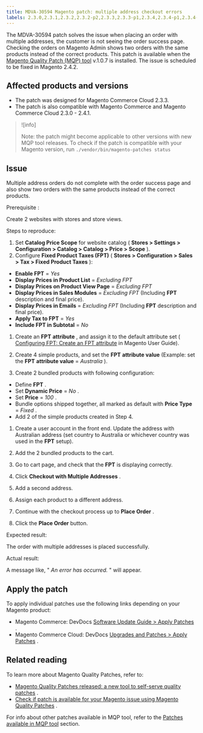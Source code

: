 ```yaml
---
title: MDVA-30594 Magento patch: multiple address checkout errors
labels: 2.3.0,2.3.1,2.3.2,2.3.2-p2,2.3.3,2.3.3-p1,2.3.4,2.3.4-p1,2.3.4-p2,2.3.5,2.3.5-p1,2.3.5-p2,2.3.6,2.4.0,2.4.0-p1,2.4.1,2.4.2,MQP 1.0.7,MQP patches,Magento Commerce,Magento Commerce Cloud,checkout,multiple addresses,order success,support tools
---
```


The MDVA-30594 patch solves the issue when placing an order with multiple addresses, the customer is not seeing the order success page. Checking the orders on Magento Admin shows two orders with the same products instead of the correct products. This patch is available when the [Magento Quality Patch (MQP) tool](https://devdocs.magento.com/guides/v2.4/comp-mgr/patching.html#mqp) v.1.0.7 is installed. The issue is scheduled to be fixed in Magento 2.4.2.

## Affected products and versions

* The patch was designed for Magento Commerce Cloud 2.3.3.
* The patch is also compatible with Magento Commerce and Magento Commerce Cloud 2.3.0 - 2.4.1.

>![info]
>
>Note: the patch might become applicable to other versions with new MQP tool releases. To check if the patch is compatible with your Magento version, run `./vendor/bin/magento-patches
    status` 

## Issue

Multiple address orders do not complete with the order success page and also show two orders with the same products instead of the correct products.

 <span class="wysiwyg-underline">Prerequisite</span> :

Create 2 websites with stores and store views.

 <span class="wysiwyg-underline">Steps to reproduce:</span> 

1. Set **Catalog Price Scope** for website catalog ( **Stores > Settings > Configuration > Catalog > Catalog > Price > Scope** ).
1. Configure **Fixed Product Taxes (FPT)** ( **Stores > Configuration > Sales > Tax > Fixed Product Taxes** ):

* **Enable FPT** = *Yes* 
* **Display Prices in Product List** = *Excluding FPT* 
* **Display Prices on Product View Page** = *Excluding FPT* 
* **Display Prices in Sales Modules** = *Excluding FPT* (Including **FPT** description and final price).
* **Display Prices in Emails** = *Excluding FPT* (Including **FPT** description and final price).
* **Apply Tax to FPT** = *Yes* 
* **Include FPT in Subtotal** = *No* 

1. Create an **FPT**   **attribute** , and assign it to the default attribute set ( [Configuring FPT: Create an FPT attribute](https://docs.magento.com/user-guide/tax/fixed-product-tax-configuration.html#step-2-create-an-fpt-attribute) in Magento User Guide).

1. Create 4 simple products, and set the **FPT**   **attribute value** (Example: set the **FPT**   **attribute value** = *Australia* ).

1. Create 2 bundled products with following configuration:

* Define **FPT** .
* Set **Dynamic Price** = *No* .
* Set **Price** = *100* .
* Bundle options shipped together, all marked as default with **Price Type** = *Fixed* .
* Add 2 of the simple products created in Step 4.

1. Create a user account in the front end. Update the address with Australian address (set country to Australia or whichever country was used in the **FPT** setup).

1. Add the 2 bundled products to the cart.

1. Go to cart page, and check that the **FPT** is displaying correctly.

1. Click **Checkout with Multiple Addresses** .

1. Add a second address.

1. Assign each product to a different address.

1. Continue with the checkout process up to **Place Order** .

1. Click the **Place Order** button.

 <span class="wysiwyg-underline">Expected result:</span> 

The order with multiple addresses is placed successfully.

 <span class="wysiwyg-underline">Actual result:</span> 

A message like, " *An error has occurred.* " will appear.

## Apply the patch

To apply individual patches use the following links depending on your Magento product:

* Magento Commerce: DevDocs [Software Update Guide > Apply Patches](https://devdocs.magento.com/guides/v2.4/comp-mgr/patching.html) .
* Magento Commerce Cloud: DevDocs [Upgrades and Patches > Apply Patches](https://devdocs.magento.com/cloud/project/project-patch.html) .

## Related reading

To learn more about Magento Quality Patches, refer to:

* [Magento Quality Patches released: a new tool to self-serve quality patches](https://support.magento.com/hc/en-us/articles/360047139492) .
* [Check if patch is available for your Magento issue using Magento Quality Patches](https://support.magento.com/hc/en-us/articles/360047125252) .

For info about other patches available in MQP tool, refer to the [Patches available in MQP tool](https://support.magento.com/hc/en-us/sections/360010506631-Patches-available-in-MQP-tool-) section.